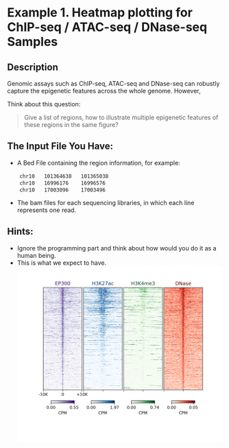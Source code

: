 # Example 1. Heatmap plotting for ChIP-seq / ATAC-seq / DNase-seq Samples

## Description
Genomic assays such as ChIP-seq, ATAC-seq and DNase-seq can robustly capture the epigenetic features across the whole genome. However, 

Think about this question:
> Give a list of regions, how to illustrate multiple epigenetic features of these regions in the same figure? 

## The Input File You Have:

- A Bed File containing the region information, for example:

```
	chr10	101364638	101365038
	chr10	16996176	16996576
	chr10	17003096	17003496
```
- The bam files for each sequencing libraries, in which each line represents one read.

## Hints:

- Ignore the programming part and think about how would you do it as a human being.
- This is what we expect to have.
![Final Example](./Heatmap_allmarkers_200X50.png)
